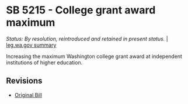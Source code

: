 # SB 5215 - College grant award maximum
*Status: By resolution, reintroduced and retained in present status.* | [leg.wa.gov summary](https://app.leg.wa.gov/billsummary?BillNumber=5215&Year=2021)

Increasing the maximum Washington college grant award at independent institutions of higher education.

## Revisions
* [Original Bill](1/)